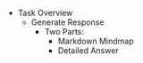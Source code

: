 - Task Overview
  - Generate Response
    - Two Parts: 
      - Markdown Mindmap
      - Detailed Answer
